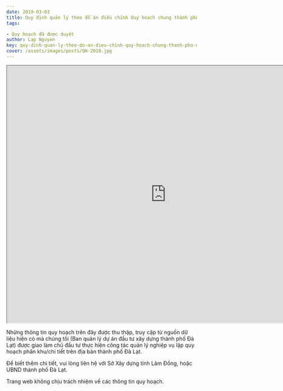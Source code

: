 ```yaml
---
date: 2019-03-03
title: Quy định quản lý theo đồ án điều chỉnh Quy hoạch chung thành phố Đà Lạt và vùng phụ cận đến năm 2030 và tầm nhìn đến 2050
tags:

- Quy hoạch đã được duyệt
author: Lap Nguyen
key: quy-dinh-quan-ly-theo-do-an-dieu-chinh-quy-hoach-chung-thanh-pho-da-lat-va-vung-phu-can-den-nam-2030-va-tam-nhin-den-2050
cover: /assets/images/posts/QH-2010.jpg
---
```


<iframe src="https://drive.google.com/file/d/149rXDXTep6L2LjdrBkMZeGHlPu_DfJND/preview" width="840" height="680"></iframe>
<!--more-->

Những thông tin quy hoạch trên đây được thu thập, truy cập từ nguồn dữ liệu hiện có mà chúng tôi 
(Ban quản lý dự án đầu tư xây dựng thành phố Đà Lạt) được giao làm chủ đầu tư thực hiện công tác quản lý nghiệp vụ 
lập quy hoạch phân khu/chi tiết trên địa bàn thành phố Đà Lạt.

Để biết thêm chi tiết, vui lòng liên hệ với Sở Xây dựng tỉnh Lâm Đồng, hoặc UBND thành phố Đà Lạt.

Trang web không chịu trách nhiệm về các thông tin quy hoạch.